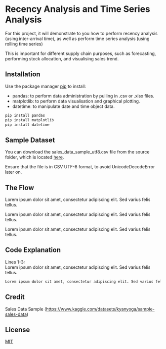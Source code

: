 # Recency Analysis and Time Series Analysis

For this project, it will demonstrate to you how to perform recency analysis (using inter-arrival time), as well as perform time series analysis (using rolling time series)

This is important for different supply chain purposes, such as forecasting, performing stock allocation, and visualising sales trend.

## Installation

Use the package manager [pip](https://pip.pypa.io/en/stable/) to install:

- pandas: to perform data administration by pulling in .csv or .xlsx files.
- matplotlib: to perform data visualisation and graphical plotting.
- datetime: to manipulate date and time object data.

```bash
pip install pandas
pip install matplotlib
pip install datetime
```

## Sample Dataset

You can download the sales_data_sample_utf8.csv file from the source folder, which is located [here](https://github.com/dwoo-work/InterArrivalTme_and_RollingTimeSeries/blob/main/src/sales_data_sample_utf8.csv).

Ensure that the file is in CSV UTF-8 format, to avoid UnicodeDecodeError later on.

## The Flow

Lorem ipsum dolor sit amet, consectetur adipiscing elit. Sed varius felis tellus.

Lorem ipsum dolor sit amet, consectetur adipiscing elit. Sed varius felis tellus.

Lorem ipsum dolor sit amet, consectetur adipiscing elit. Sed varius felis tellus.


## Code Explanation

Lines 1-3:  
Lorem ipsum dolor sit amet, consectetur adipiscing elit. Sed varius felis tellus.
```python   
Lorem ipsum dolor sit amet, consectetur adipiscing elit. Sed varius felis tellus.
```

## Credit

Sales Data Sample (https://www.kaggle.com/datasets/kyanyoga/sample-sales-data)

## License

[MIT](https://choosealicense.com/licenses/mit/)
